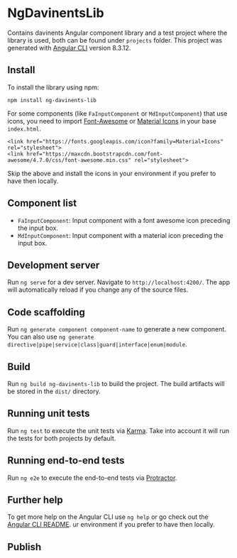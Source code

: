 # NgDavinentsLib

Contains davinents Angular component library and a test project where the library is used, both can be found under `projects` folder.
This project was generated with [Angular CLI](https://github.com/angular/angular-cli) version 8.3.12.

## Install

To install the library using npm:

```
npm install ng-davinents-lib
```

For some components (like `FaInputComponent` or `MdInputComponent`) that use icons, you need to import [Font-Awesome](https://fontawesome.com/icons?d=gallery) or [Material Icons](https://material.io/resources/icons/?style=baseline) in your base `index.html`.

```
<link href="https://fonts.googleapis.com/icon?family=Material+Icons" rel="stylesheet">
<link href="https://maxcdn.bootstrapcdn.com/font-awesome/4.7.0/css/font-awesome.min.css" rel="stylesheet">
```

Skip the above and install the icons in your environment if you prefer to have then locally.

## Component list

- `FaInputComponent`: Input component with a font awesome icon preceding the input box.
- `MdInputComponent`: Input component with a material icon preceding the input box.

## Development server

Run `ng serve` for a dev server. Navigate to `http://localhost:4200/`. The app will automatically reload if you change any of the source files.

## Code scaffolding

Run `ng generate component component-name` to generate a new component. You can also use `ng generate directive|pipe|service|class|guard|interface|enum|module`.

## Build

Run `ng build ng-davinents-lib` to build the project. The build artifacts will be stored in the `dist/` directory.

## Running unit tests

Run `ng test` to execute the unit tests via [Karma](https://karma-runner.github.io). Take into account it will run the tests for both projects by default.

## Running end-to-end tests

Run `ng e2e` to execute the end-to-end tests via [Protractor](http://www.protractortest.org/).

## Further help

To get more help on the Angular CLI use `ng help` or go check out the [Angular CLI README](https://github.com/angular/angular-cli/blob/master/README.md).
ur environment if you prefer to have then locally.

## Publish

